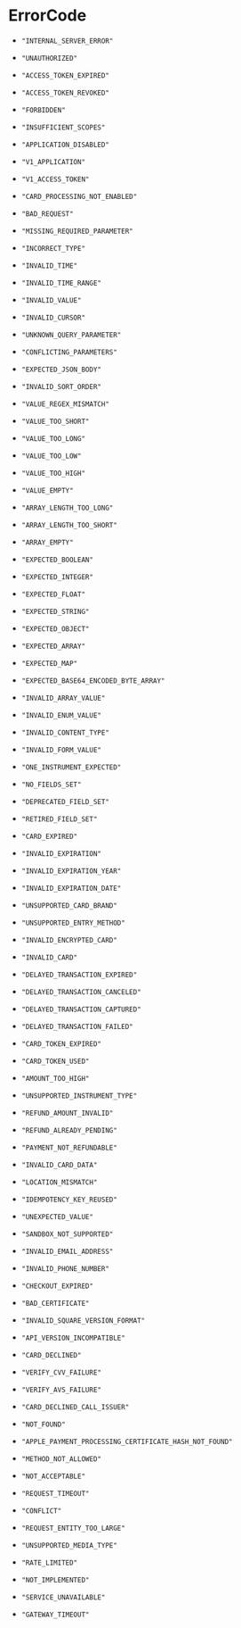 
# ErrorCode


* `"INTERNAL_SERVER_ERROR"`

* `"UNAUTHORIZED"`

* `"ACCESS_TOKEN_EXPIRED"`

* `"ACCESS_TOKEN_REVOKED"`

* `"FORBIDDEN"`

* `"INSUFFICIENT_SCOPES"`

* `"APPLICATION_DISABLED"`

* `"V1_APPLICATION"`

* `"V1_ACCESS_TOKEN"`

* `"CARD_PROCESSING_NOT_ENABLED"`

* `"BAD_REQUEST"`

* `"MISSING_REQUIRED_PARAMETER"`

* `"INCORRECT_TYPE"`

* `"INVALID_TIME"`

* `"INVALID_TIME_RANGE"`

* `"INVALID_VALUE"`

* `"INVALID_CURSOR"`

* `"UNKNOWN_QUERY_PARAMETER"`

* `"CONFLICTING_PARAMETERS"`

* `"EXPECTED_JSON_BODY"`

* `"INVALID_SORT_ORDER"`

* `"VALUE_REGEX_MISMATCH"`

* `"VALUE_TOO_SHORT"`

* `"VALUE_TOO_LONG"`

* `"VALUE_TOO_LOW"`

* `"VALUE_TOO_HIGH"`

* `"VALUE_EMPTY"`

* `"ARRAY_LENGTH_TOO_LONG"`

* `"ARRAY_LENGTH_TOO_SHORT"`

* `"ARRAY_EMPTY"`

* `"EXPECTED_BOOLEAN"`

* `"EXPECTED_INTEGER"`

* `"EXPECTED_FLOAT"`

* `"EXPECTED_STRING"`

* `"EXPECTED_OBJECT"`

* `"EXPECTED_ARRAY"`

* `"EXPECTED_MAP"`

* `"EXPECTED_BASE64_ENCODED_BYTE_ARRAY"`

* `"INVALID_ARRAY_VALUE"`

* `"INVALID_ENUM_VALUE"`

* `"INVALID_CONTENT_TYPE"`

* `"INVALID_FORM_VALUE"`

* `"ONE_INSTRUMENT_EXPECTED"`

* `"NO_FIELDS_SET"`

* `"DEPRECATED_FIELD_SET"`

* `"RETIRED_FIELD_SET"`

* `"CARD_EXPIRED"`

* `"INVALID_EXPIRATION"`

* `"INVALID_EXPIRATION_YEAR"`

* `"INVALID_EXPIRATION_DATE"`

* `"UNSUPPORTED_CARD_BRAND"`

* `"UNSUPPORTED_ENTRY_METHOD"`

* `"INVALID_ENCRYPTED_CARD"`

* `"INVALID_CARD"`

* `"DELAYED_TRANSACTION_EXPIRED"`

* `"DELAYED_TRANSACTION_CANCELED"`

* `"DELAYED_TRANSACTION_CAPTURED"`

* `"DELAYED_TRANSACTION_FAILED"`

* `"CARD_TOKEN_EXPIRED"`

* `"CARD_TOKEN_USED"`

* `"AMOUNT_TOO_HIGH"`

* `"UNSUPPORTED_INSTRUMENT_TYPE"`

* `"REFUND_AMOUNT_INVALID"`

* `"REFUND_ALREADY_PENDING"`

* `"PAYMENT_NOT_REFUNDABLE"`

* `"INVALID_CARD_DATA"`

* `"LOCATION_MISMATCH"`

* `"IDEMPOTENCY_KEY_REUSED"`

* `"UNEXPECTED_VALUE"`

* `"SANDBOX_NOT_SUPPORTED"`

* `"INVALID_EMAIL_ADDRESS"`

* `"INVALID_PHONE_NUMBER"`

* `"CHECKOUT_EXPIRED"`

* `"BAD_CERTIFICATE"`

* `"INVALID_SQUARE_VERSION_FORMAT"`

* `"API_VERSION_INCOMPATIBLE"`

* `"CARD_DECLINED"`

* `"VERIFY_CVV_FAILURE"`

* `"VERIFY_AVS_FAILURE"`

* `"CARD_DECLINED_CALL_ISSUER"`

* `"NOT_FOUND"`

* `"APPLE_PAYMENT_PROCESSING_CERTIFICATE_HASH_NOT_FOUND"`

* `"METHOD_NOT_ALLOWED"`

* `"NOT_ACCEPTABLE"`

* `"REQUEST_TIMEOUT"`

* `"CONFLICT"`

* `"REQUEST_ENTITY_TOO_LARGE"`

* `"UNSUPPORTED_MEDIA_TYPE"`

* `"RATE_LIMITED"`

* `"NOT_IMPLEMENTED"`

* `"SERVICE_UNAVAILABLE"`

* `"GATEWAY_TIMEOUT"`



